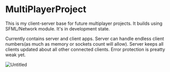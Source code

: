 # MultiPlayerProject

 This is my client-server base for future multiplayer projects. It builds using SFML/Network module. It's in development state.

Currently contains server and client apps. Server can handle endless client numbers(as much as memory or sockets count will allow). 
Server keeps all clients updated about all other connected clients. Error protection is preatty weak yet.

![Untitled](https://user-images.githubusercontent.com/47914319/111639769-38da2800-8804-11eb-98a1-a59d8fed05e9.png)
